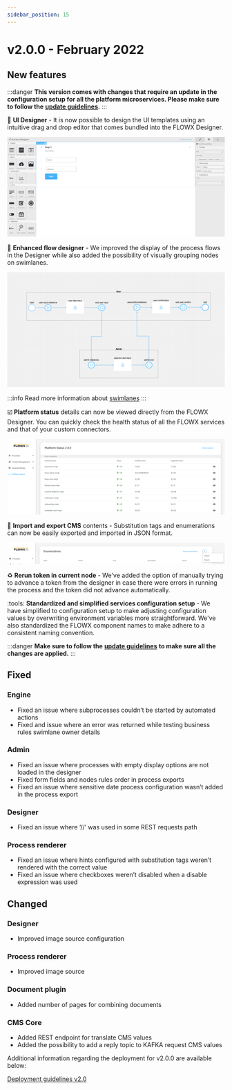 ```yaml
---
sidebar_position: 15
--- 
```


# v2.0.0 - February 2022

## New features

:::danger
**This version comes with changes that require an update in the configuration setup for all the platform microservices. Please make sure to follow the** [**update guidelines**](deployment-guidelines-v2.0)**.**
:::

:jigsaw: **UI Designer** - It is now possible to design the UI templates using an intuitive drag and drop editor that comes bundled into the FLOWX Designer.

![](../img/200_drag_and_drop.png)

:star2: **Enhanced flow designer** - We improved the display of the process flows in the Designer while also added the possibility of visually grouping nodes on swimlanes.

![](../img/200_flow_designer.png)

:::info
Read more information about [swimlanes](../../docs/platform-deep-dive/user-roles-management/swimlanes)
:::

:ballot_box_with_check: **Platform status** details can now be viewed directly from the FLOWX Designer. You can quickly  check the health status of all the FLOWX services and that of your custom connectors.

![](../img/200_platform_status.png)

:open_file_folder: **Import and export CMS** contents - Substitution tags and enumerations can now be easily exported and imported in JSON format.

![](../img/200_subs_tags.png)

:recycle: **Rerun token in current node** - We've added the option of manually trying to advance a token from the designer in case there were errors in running the process and the token did not advance automatically.

:tools: **Standardized and simplified services configuration setup** - We have simplified to configuration setup to make adjusting configuration values by overwriting environment variables more straightforward. We've also standardized the FLOWX component names to make adhere to a consistent naming convention.&#x20;

:::danger
**Make sure to follow the** [**update guidelines**](deployment-guidelines-v2.0) **to make sure all the changes are applied.**
:::

## **Fixed**

### Engine

* Fixed an issue where subprocesses couldn’t be started by automated actions
* Fixed and issue where an error was returned while testing business rules swimlane owner details

### Admin

* Fixed an issue where processes with empty display options are not loaded in the designer
* Fixed form fields and nodes rules order in process exports
* Fixed an issue where sensitive date process configuration wasn’t added in the process export

### Designer

* Fixed an issue where ‘//’ was used in some REST requests path

### Process renderer

* Fixed an issue where hints configured with substitution tags weren’t rendered with the correct value
* Fixed an issue where checkboxes weren’t disabled when a disable expression was used

## **Changed**

### Designer

* Improved image source configuration

### Process renderer

* Improved image source

### Document plugin

* Added number of pages for combining documents

### CMS Core

* Added REST endpoint for translate CMS values
* Added the possibility to add a reply topic to KAFKA request CMS values

Additional information regarding the deployment for v2.0.0 are available below:

[Deployment guidelines v2.0](deployment-guidelines-v2.0)

